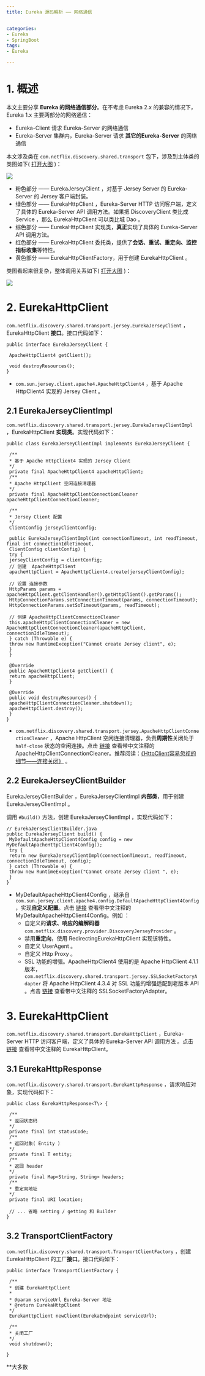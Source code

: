 ```yaml
---
title: Eureka 源码解析 —— 网络通信 


categories:
- Eureka 
- SpringBoot
tags:
- Eureka

---
```

  
 
[](#1-概述 "1. 概述")1\. 概述
=======================

本文主要分享 **Eureka 的网络通信部分**。在不考虑 Eureka 2.x 的兼容的情况下，Eureka 1.x 主要两部分的网络通信：

*   Eureka-Client 请求 Eureka-Server 的网络通信
*   Eureka-Server 集群内，Eureka-Server 请求 **其它的Eureka-Server** 的网络通信

本文涉及类在 `com.netflix.discovery.shared.transport` 包下，涉及到主体类的类图如下( [打开大图](http://www.iocoder.cn/images/Eureka/2018_07_31/01.png) )：

![](http://www.iocoder.cn/images/Eureka/2018_07_31/01.png)

*   粉色部分 —— EurekaJerseyClient ，对基于 Jersey Server 的 Eureka-Server 的 Jersey 客户端封装。
*   绿色部分 —— EurekaHttpClient ，Eureka-Server HTTP 访问客户端，定义了具体的 Eureka-Server API 调用方法。如果把 DiscoveryClient 类比成 Service ，那么 EurekaHttpClient 可以类比城 Dao 。
*   综色部分 —— EurekaHttpClient 实现类，**真正**实现了具体的 Eureka-Server API 调用方法。
*   红色部分 —— EurekaHttpClient 委托类，提供了**会话、重试、重定向、监控指标收集**等特性。
*   黄色部分 —— EurekaHttpClientFactory，用于创建 EurekaHttpClient 。

类图看起来很复杂，整体调用关系如下( [打开大图](http://www.iocoder.cn/images/Eureka/2018_07_31/02.png) )：
 
![](http://www.iocoder.cn/images/Eureka/2018_07_31/02.png)



[](#2-EurekaHttpClient "2. EurekaHttpClient")2\. EurekaHttpClient
=================================================================

`com.netflix.discovery.shared.transport.jersey.EurekaJerseyClient` ，EurekaHttpClient **接口**。接口代码如下：

    public interface EurekaJerseyClient {  
      
     ApacheHttpClient4 getClient();  
        
     void destroyResources();  
    }  

*   `com.sun.jersey.client.apache4.ApacheHttpClient4` ，基于 Apache HttpClient4 实现的 Jersey Client 。

[](#2-1-EurekaJerseyClientImpl "2.1 EurekaJerseyClientImpl")2.1 EurekaJerseyClientImpl
--------------------------------------------------------------------------------------

`com.netflix.discovery.shared.transport.jersey.EurekaJerseyClientImpl` ，EurekaHttpClient **实现类**。实现代码如下：

    public class EurekaJerseyClientImpl implements EurekaJerseyClient {  
      
     /**  
     * 基于 Apache HttpClient4 实现的 Jersey Client  
     */  
     private final ApacheHttpClient4 apacheHttpClient;  
     /**  
     * Apache HttpClient 空闲连接清理器  
     */  
     private final ApacheHttpClientConnectionCleaner apacheHttpClientConnectionCleaner;  
      
     /**  
     * Jersey Client 配置  
     */  
     ClientConfig jerseyClientConfig;  
      
     public EurekaJerseyClientImpl(int connectionTimeout, int readTimeout, final int connectionIdleTimeout,  
     ClientConfig clientConfig) {  
     try {  
     jerseyClientConfig = clientConfig;  
     // 创建  ApacheHttpClient  
     apacheHttpClient = ApacheHttpClient4.create(jerseyClientConfig);  
      
     // 设置 连接参数  
     HttpParams params = apacheHttpClient.getClientHandler().getHttpClient().getParams();  
     HttpConnectionParams.setConnectionTimeout(params, connectionTimeout);  
     HttpConnectionParams.setSoTimeout(params, readTimeout);  
      
     // 创建 ApacheHttpClientConnectionCleaner  
     this.apacheHttpClientConnectionCleaner = new ApacheHttpClientConnectionCleaner(apacheHttpClient, connectionIdleTimeout);  
     } catch (Throwable e) {  
     throw new RuntimeException("Cannot create Jersey client", e);  
     }  
     }  
      
     @Override  
     public ApacheHttpClient4 getClient() {  
     return apacheHttpClient;  
     }  
      
     @Override  
     public void destroyResources() {  
     apacheHttpClientConnectionCleaner.shutdown();  
     apacheHttpClient.destroy();  
     }  
    }  

*   `com.netflix.discovery.shared.transport.jersey.ApacheHttpClientConnectionCleaner` ，Apache HttpClient 空闲连接清理器，负责**周期性**关闭处于 `half-close` 状态的空闲连接。点击 [链接](https://github.com/YunaiV/eureka/blob/045686e7461ddac93384161eb342e89c3249dc69/eureka-client/src/main/java/com/netflix/discovery/shared/transport/jersey/ApacheHttpClientConnectionCleaner.java) 查看带中文注释的 ApacheHttpClientConnectionCleaner。推荐阅读：[《HttpClient容易忽视的细节——连接关闭》](http://seanhe.iteye.com/blog/234759) 。

[](#2-2-EurekaJerseyClientBuilder "2.2 EurekaJerseyClientBuilder")2.2 EurekaJerseyClientBuilder
-----------------------------------------------------------------------------------------------

EurekaJerseyClientBuilder ，EurekaJerseyClientImpl **内部类**，用于创建 EurekaJerseyClientImpl 。

调用 `#build()` 方法，创建 EurekaJerseyClientImpl ，实现代码如下：

    // EurekaJerseyClientBuilder.java  
    public EurekaJerseyClient build() {  
     MyDefaultApacheHttpClient4Config config = new MyDefaultApacheHttpClient4Config();  
     try {  
     return new EurekaJerseyClientImpl(connectionTimeout, readTimeout, connectionIdleTimeout, config);  
     } catch (Throwable e) {  
     throw new RuntimeException("Cannot create Jersey client ", e);  
     }  
    }  

*   MyDefaultApacheHttpClient4Config ，继承自 `com.sun.jersey.client.apache4.config.DefaultApacheHttpClient4Config` ，实现**自定义配置**。点击 [链接](https://github.com/YunaiV/eureka/blob/045686e7461ddac93384161eb342e89c3249dc69/eureka-client/src/main/java/com/netflix/discovery/shared/transport/jersey/EurekaJerseyClientImpl.java#L199) 查看带中文注释的 MyDefaultApacheHttpClient4Config。例如 ：
    *   自定义的**请求、响应的编解码器** `com.netflix.discovery.provider.DiscoveryJerseyProvider` 。
    *   禁用**重定向**，使用 RedirectingEurekaHttpClient 实现该特性。
    *   自定义 UserAgent 。
    *   自定义 Http Proxy 。
    *   SSL 功能的增强。ApacheHttpClient4 使用的是 Apache HttpClient 4.1.1 版本，`com.netflix.discovery.shared.transport.jersey.SSLSocketFactoryAdapter` 将 Apache HttpClient 4.3.4 对 SSL 功能的增强适配到老版本 API 。点击 [链接](https://github.com/YunaiV/eureka/blob/69993ad1e80d45c43ac8585921eca4efb88b09b9/eureka-client/src/main/java/com/netflix/discovery/shared/transport/jersey/SSLSocketFactoryAdapter.java) 查看带中文注释的 SSLSocketFactoryAdapter。

[](#3-EurekaHttpClient "3. EurekaHttpClient")3\. EurekaHttpClient
=================================================================

`com.netflix.discovery.shared.transport.EurekaHttpClient` ，Eureka-Server HTTP 访问客户端，定义了具体的 Eureka-Server API 调用方法 。点击 [链接](https://github.com/YunaiV/eureka/blob/045686e7461ddac93384161eb342e89c3249dc69/eureka-client/src/main/java/com/netflix/discovery/shared/transport/EurekaHttpClient.java) 查看带中文注释的 EurekaHttpClient。

[](#3-1-EurekaHttpResponse "3.1 EurekaHttpResponse")3.1 EurekaHttpResponse
--------------------------------------------------------------------------

`com.netflix.discovery.shared.transport.EurekaHttpResponse` ，请求响应对象，实现代码如下：

    public class EurekaHttpResponse<T\> {  
      
     /**  
     * 返回状态码  
     */  
     private final int statusCode;  
     /**  
     * 返回对象( Entity )  
     */  
     private final T entity;  
     /**  
     * 返回 header  
     */  
     private final Map<String, String> headers;  
     /**  
     * 重定向地址  
     */  
     private final URI location;  
        
     // ... 省略 setting / getting 和 Builder  
    }  

[](#3-2-TransportClientFactory "3.2 TransportClientFactory")3.2 TransportClientFactory
--------------------------------------------------------------------------------------

`com.netflix.discovery.shared.transport.TransportClientFactory` ，创建 EurekaHttpClient 的工厂**接口**。接口代码如下：

    public interface TransportClientFactory {  
      
     /**  
     * 创建 EurekaHttpClient  
     *  
     * @param serviceUrl Eureka-Server 地址  
     * @return EurekaHttpClient  
     */  
     EurekaHttpClient newClient(EurekaEndpoint serviceUrl);  
      
     /**  
     * 关闭工厂  
     */  
     void shutdown();  
      
    }  

**大多数 
